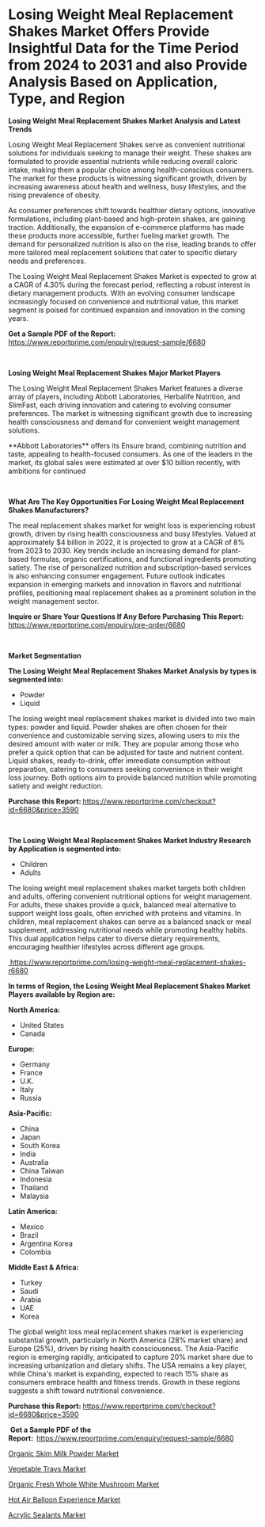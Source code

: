 <p><h1>Losing Weight Meal Replacement Shakes Market Offers Provide Insightful Data for the Time Period from 2024 to 2031 and also Provide Analysis Based on Application, Type, and Region</h1></p><p><strong>Losing Weight Meal Replacement Shakes Market Analysis and Latest Trends</strong></p>
<p><p>Losing Weight Meal Replacement Shakes serve as convenient nutritional solutions for individuals seeking to manage their weight. These shakes are formulated to provide essential nutrients while reducing overall caloric intake, making them a popular choice among health-conscious consumers. The market for these products is witnessing significant growth, driven by increasing awareness about health and wellness, busy lifestyles, and the rising prevalence of obesity.</p><p>As consumer preferences shift towards healthier dietary options, innovative formulations, including plant-based and high-protein shakes, are gaining traction. Additionally, the expansion of e-commerce platforms has made these products more accessible, further fueling market growth. The demand for personalized nutrition is also on the rise, leading brands to offer more tailored meal replacement solutions that cater to specific dietary needs and preferences.</p><p>The Losing Weight Meal Replacement Shakes Market is expected to grow at a CAGR of 4.30% during the forecast period, reflecting a robust interest in dietary management products. With an evolving consumer landscape increasingly focused on convenience and nutritional value, this market segment is poised for continued expansion and innovation in the coming years.</p></p>
<p><strong>Get a Sample PDF of the Report:&nbsp;</strong> <a href="https://www.reportprime.com/enquiry/request-sample/6680?utm_campaign=60&utm_medium=2&utm_source=Github&utm_content=ia&utm_term=25122024&utm_id=losing-weight-meal-replacement-shakes">https://www.reportprime.com/enquiry/request-sample/6680</a></p>
<p>&nbsp;</p>
<p><strong>Losing Weight Meal Replacement Shakes Major Market Players</strong></p>
<p><p>The Losing Weight Meal Replacement Shakes Market features a diverse array of players, including Abbott Laboratories, Herbalife Nutrition, and SlimFast, each driving innovation and catering to evolving consumer preferences. The market is witnessing significant growth due to increasing health consciousness and demand for convenient weight management solutions.</p><p>**Abbott Laboratories** offers its Ensure brand, combining nutrition and taste, appealing to health-focused consumers. As one of the leaders in the market, its global sales were estimated at over $10 billion recently, with ambitions for continued</p></p>
<p>&nbsp;</p>
<p><strong>What Are The Key Opportunities For Losing Weight Meal Replacement Shakes Manufacturers?</strong></p>
<p><p>The meal replacement shakes market for weight loss is experiencing robust growth, driven by rising health consciousness and busy lifestyles. Valued at approximately $4 billion in 2022, it is projected to grow at a CAGR of 8% from 2023 to 2030. Key trends include an increasing demand for plant-based formulas, organic certifications, and functional ingredients promoting satiety. The rise of personalized nutrition and subscription-based services is also enhancing consumer engagement. Future outlook indicates expansion in emerging markets and innovation in flavors and nutritional profiles, positioning meal replacement shakes as a prominent solution in the weight management sector.</p></p>
<p><strong>Inquire or Share Your Questions If Any Before Purchasing This Report:</strong> <a href="https://www.reportprime.com/enquiry/pre-order/6680?utm_campaign=60&utm_medium=2&utm_source=Github&utm_content=ia&utm_term=25122024&utm_id=losing-weight-meal-replacement-shakes">https://www.reportprime.com/enquiry/pre-order/6680</a></p>
<p>&nbsp;</p>
<p><strong>Market Segmentation</strong></p>
<p><strong>The Losing Weight Meal Replacement Shakes Market Analysis by types is segmented into:</strong></p>
<p><ul><li>Powder</li><li>Liquid</li></ul></p>
<p><p>The losing weight meal replacement shakes market is divided into two main types: powder and liquid. Powder shakes are often chosen for their convenience and customizable serving sizes, allowing users to mix the desired amount with water or milk. They are popular among those who prefer a quick option that can be adjusted for taste and nutrient content. Liquid shakes, ready-to-drink, offer immediate consumption without preparation, catering to consumers seeking convenience in their weight loss journey. Both options aim to provide balanced nutrition while promoting satiety and weight reduction.</p></p>
<p><strong>Purchase this Report:&nbsp;</strong><a href="https://www.reportprime.com/checkout?id=6680&price=3590&utm_campaign=60&utm_medium=2&utm_source=Github&utm_content=ia&utm_term=25122024&utm_id=losing-weight-meal-replacement-shakes">https://www.reportprime.com/checkout?id=6680&price=3590</a></p>
<p>&nbsp;</p>
<p><strong>The Losing Weight Meal Replacement Shakes Market Industry Research by Application is segmented into:</strong></p>
<p><ul><li>Children</li><li>Adults</li></ul></p>
<p><p>The losing weight meal replacement shakes market targets both children and adults, offering convenient nutritional options for weight management. For adults, these shakes provide a quick, balanced meal alternative to support weight loss goals, often enriched with proteins and vitamins. In children, meal replacement shakes can serve as a balanced snack or meal supplement, addressing nutritional needs while promoting healthy habits. This dual application helps cater to diverse dietary requirements, encouraging healthier lifestyles across different age groups.</p></p>
<p><a href="https://www.reportprime.com/losing-weight-meal-replacement-shakes-r6680?utm_campaign=60&utm_medium=2&utm_source=Github&utm_content=ia&utm_term=25122024&utm_id=losing-weight-meal-replacement-shakes">&nbsp;https://www.reportprime.com/losing-weight-meal-replacement-shakes-r6680</a></p>
<p><strong>In terms of Region, the Losing Weight Meal Replacement Shakes Market Players available by Region are:</strong></p>
<p>
    <p> <strong> North America: </strong>
        <ul>
            <li>United States</li>
            <li>Canada</li>
        </ul>
        </p> 
    <p> <strong> Europe: </strong>
        <ul>
            <li>Germany</li>
            <li>France</li>
            <li>U.K.</li>
            <li>Italy</li>
            <li>Russia</li>
        </ul>
        </p> 
    <p> <strong> Asia-Pacific: </strong>
        <ul>
            <li>China</li>
            <li>Japan</li>
            <li>South Korea</li>
            <li>India</li>
            <li>Australia</li>
            <li>China Taiwan</li>
            <li>Indonesia</li>
            <li>Thailand</li>
            <li>Malaysia</li>
        </ul>
        </p> 
    <p> <strong> Latin America: </strong>
        <ul>
            <li>Mexico</li>
            <li>Brazil</li>
            <li>Argentina Korea</li>
            <li>Colombia</li>
        </ul>
        </p> 
    <p> <strong> Middle East & Africa: </strong>
        <ul>
            <li>Turkey</li>
            <li>Saudi</li>
            <li>Arabia</li>
            <li>UAE</li>
            <li>Korea</li>
        </ul>
    </p>
    </p>
<p><p>The global weight loss meal replacement shakes market is experiencing substantial growth, particularly in North America (28% market share) and Europe (25%), driven by rising health consciousness. The Asia-Pacific region is emerging rapidly, anticipated to capture 20% market share due to increasing urbanization and dietary shifts. The USA remains a key player, while China's market is expanding, expected to reach 15% share as consumers embrace health and fitness trends. Growth in these regions suggests a shift toward nutritional convenience.</p></p>
<p><strong>Purchase this Report: </strong><a href="https://www.reportprime.com/checkout?id=6680&price=3590&utm_campaign=60&utm_medium=2&utm_source=Github&utm_content=ia&utm_term=25122024&utm_id=losing-weight-meal-replacement-shakes">https://www.reportprime.com/checkout?id=6680&price=3590</a></p>
<p>&nbsp;<strong>Get a Sample PDF of the Report:&nbsp;&nbsp;</strong><a href="https://www.reportprime.com/enquiry/request-sample/6680?utm_campaign=60&utm_medium=2&utm_source=Github&utm_content=ia&utm_term=25122024&utm_id=losing-weight-meal-replacement-shakes">https://www.reportprime.com/enquiry/request-sample/6680</a></p>
<p><strong></strong></p>
<p><p><a href="https://github.com/FahadAhmed223/Market-Research-Report-List-1/blob/main/organic-skim-milk-powder-market.md?utm_campaign=60&utm_medium=2&utm_source=Github&utm_content=ia&utm_term=25122024&utm_id=losing-weight-meal-replacement-shakes">Organic Skim Milk Powder Market</a></p><p><a href="https://www.linkedin.com/pulse/vegetable-trays-market-soar-112-cagr-from-2024--dzf2f?utm_campaign=60&utm_medium=2&utm_source=Github&utm_content=ia&utm_term=25122024&utm_id=losing-weight-meal-replacement-shakes">Vegetable Trays Market</a></p><p><a href="https://github.com/sherikacas30/Market-Research-Report-List-1/blob/main/organic-fresh-whole-white-mushroom-market.md?utm_campaign=60&utm_medium=2&utm_source=Github&utm_content=ia&utm_term=25122024&utm_id=losing-weight-meal-replacement-shakes">Organic Fresh Whole White Mushroom Market</a></p><p><a href="https://www.linkedin.com/pulse/hot-air-balloon-experience-market-evolution-future-outlook-wwcfc?utm_campaign=60&utm_medium=2&utm_source=Github&utm_content=ia&utm_term=25122024&utm_id=losing-weight-meal-replacement-shakes">Hot Air Balloon Experience Market</a></p><p><a href="https://www.linkedin.com/pulse/acrylic-sealants-market-overview-industry-growth-worth-projected-1xt7e?utm_campaign=60&utm_medium=2&utm_source=Github&utm_content=ia&utm_term=25122024&utm_id=losing-weight-meal-replacement-shakes">Acrylic Sealants Market</a></p></p>